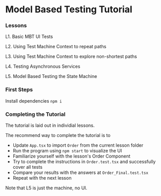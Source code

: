 # Model Based Testing Tutorial

### Lessons

L1. Basic MBT UI Tests

L2. Using Test Machine Context to repeat paths

L3. Using Test Machine Context to explore non-shortest paths

L4. Testing Asynchronous Services 

L5. Model Based Testing the State Machine

### First Steps

Install dependencies `npm i`

### Completing the Tutorial 

The tutorial is laid out in individial lessons. 

The recommend way to complete the tutorial is to
* Update `App.tsx` to import `Order` from the current lesson folder
* Run the program using `npm start` to visualize the UI
* Familiarize yourself with the lesson's Order Component
* Try to complete the instructions in `Order.test.tsx` and successfully cover all tests
* Compare your results with the answers at `Order_Final.test.tsx` 
* Repeat with the next lesson

Note that L5 is just the machine, no UI.
